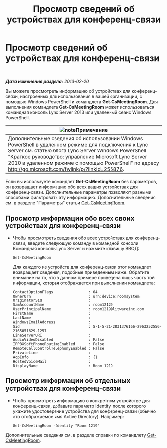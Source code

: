 ﻿---
title: Просмотр сведений об устройствах для конференц-связи
TOCTitle: Просмотр сведений об устройствах для конференц-связи
ms:assetid: 838bdbf8-8b68-4eb6-8fa3-45bfd5b0b1cd
ms:mtpsurl: https://technet.microsoft.com/ru-ru/library/JJ994043(v=OCS.15)
ms:contentKeyID: 52058259
ms.date: 05/19/2016
mtps_version: v=OCS.15
ms.translationtype: HT
---

# Просмотр сведений об устройствах для конференц-связи

 

_**Дата изменения раздела:** 2013-02-20_

Вы можете просмотреть информацию об устройствах для конференц-связи, настроенных для использования в вашей организации, с помощью Windows PowerShell и командлета **Get-CsMeetingRoom**. Для выполнения командлета **Get-CsMeetingRoom** может использоваться командная консоль Lync Server 2013 или удаленный сеанс Windows PowerShell.

<table>
<thead>
<tr class="header">
<th><img src="images/Gg398412.note(OCS.15).gif" title="note" alt="note" />Примечание</th>
</tr>
</thead>
<tbody>
<tr class="odd">
<td>Дополнительные сведения об использовании Windows PowerShell в удаленном режиме для подключения к Lync Server см. статью блога Lync Server Windows PowerShell &quot;Краткое руководство: управление Microsoft Lync Server 2010 в удаленном режиме с помощью PowerShell&quot; по адресу <a href="http://go.microsoft.com/fwlink/p/?linkid=255876">http://go.microsoft.com/fwlink/p/?linkId=255876</a>.</td>
</tr>
</tbody>
</table>


Если вы используете командлет **Get-CsMeetingRoom** без параметров, он возвращает информацию обо всех ваших устройствах для конференц-связи. Дополнительные параметры позволяют разными способами фильтровать эту информацию. Дополнительные сведения см. в разделе "Параметры" статьи [Get-CsMeetingRoom](https://docs.microsoft.com/en-us/powershell/module/skype/Get-CsMeetingRoom).


## Просмотр информации обо всех своих устройствах для конференц-связи

  - Чтобы просмотреть сведения обо всех устройствах для конференц-связи, введите следующую команду в командной консоли Командная консоль Lync Server и нажмите клавишу ВВОД:
    
        Get-CsMeetingRoom
    
    Для каждого из устройств для конференц-связи этот командлет возвращает сведения, подобные приведенным ниже. Обратите внимание на то, что в данном примере приведена лишь часть той информации, которая отображается при выполнении командлета:
    
        ContactOptionFlags                : 64
        OwnerUrn                          : urn:device:roomsystem
        OriginatorSid                     :
        SamAccountName                    : room12129
        UserPrincipalName                 : room1219@litwareinc.com
        FirstName                         : 
        LastName                          :
        WindowsEmailAddress               :
        Sid                               : S-1-5-21-2831376166-2963252556-2165051629-1257
        LineServerURI                     :
        AudioVideoDisabled                : False
        IPPBXSoftPhoneRoutingEnabled      : False
        RemoteCallControlTelephonyEnabled : False
        PrivateLine                       :
        AcpInfo                           : {}
        HostedVoiceMail                   :
        DisplayName                       : Room 1219

## Просмотр информации об отдельных устройствах для конференц-связи

  - Чтобы просмотреть информацию о конкретном устройстве для конференц-связи, добавьте параметр Identity, после которого укажите удостоверение устройства для конференц-связи (обычно это отображаемое имя Active Directory). Например:
    
        Get-CsMeetingRoom -Identity "Room 1219"

Дополнительные сведения см. в разделе справки по командлету [Get-CsMeetingRoom](https://docs.microsoft.com/en-us/powershell/module/skype/Get-CsMeetingRoom).


